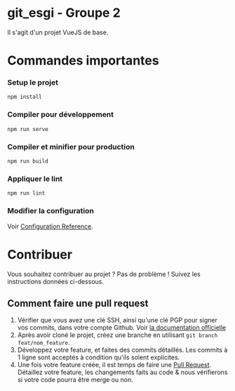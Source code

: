 # git_esgi - Groupe 2

Il s'agit d'un projet VueJS de base.

# Commandes importantes

### Setup le projet

```
npm install
```

### Compiler pour développement

```
npm run serve
```

### Compiler et minifier pour production

```
npm run build
```

### Appliquer le lint

```
npm run lint
```

### Modifier la configuration

Voir [Configuration Reference](https://cli.vuejs.org/config/).

# Contribuer

Vous souhaitez contribuer au projet ? Pas de problème ! Suivez les instructions données ci-dessous.

## Comment faire une pull request

1. Vérifier que vous avez une clé SSH, ainsi qu'une clé PGP pour signer vos commits, dans votre compte Github. Voir [la documentation officielle](https://docs.github.com/en/github/authenticating-to-github/connecting-to-github-with-ssh)
2. Après avoir cloné le projet, créez une branche en utilisant `git branch feat/nom_feature`.
3. Développez votre feature, et faites des commits détaillés. Les commits à 1 ligne sont acceptés à condition qu'ils soient explicites.
4. Une fois votre feature créée, il est temps de faire une [Pull Request](https://github.com/yungmides/gitESGI-Groupe2/pulls). Détaillez votre feature, les changements faits au code & nous vérifierons si votre code pourra être merge ou non.
